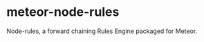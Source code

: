 meteor-node-rules
=================

Node-rules, a forward chaining Rules Engine packaged for Meteor.
